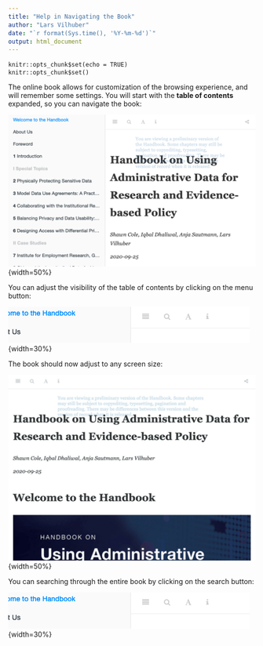 ```yaml
---
title: "Help in Navigating the Book"
author: "Lars Vilhuber"
date: "`r format(Sys.time(), '%Y-%m-%d')`"
output: html_document
---
```


```{r setup, include=FALSE}
knitr::opts_chunk$set(echo = TRUE)
knitr::opts_chunk$set()
```

The online book allows for customization of the browsing experience, and will remember some settings. You will start with the **table of contents** expanded, so you can navigate the book:

![Table of contents visible](assets/help/fullpage-with-toc.png){width=50%}

You can adjust the visibility of the table of contents by clicking on the menu button:

![Close the table of contents](assets/help/top-menu-excerpt.png){width=30%}

The book should now adjust to any screen size:

![Table of contents hidden](assets/help/fullpage-no-toc.jpg){width=50%}

You can searching through the entire book by clicking on the search button:

![Search the book](assets/help/top-menu-excerpt.png){width=30%}



